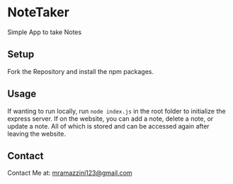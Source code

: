 # NoteTaker

Simple App to take Notes

## Setup 

Fork the Repository and install the npm packages.

## Usage

If wanting to run locally, run `node index.js` in the root folder to initialize the express server.
If on the website, you can add a note, delete a note, or update a note. All of which is stored and can be accessed again after leaving the website.

## Contact

Contact Me at:
mramazzini123@gmail.com
